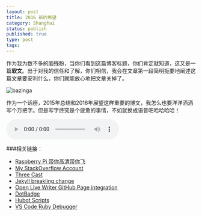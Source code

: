 ```yaml
--- 
layout: post
title: 2016 新的希望
category: Shanghai
status: publish
published: true
type: post
tags: 
---
```

作为我为数不多的脑残粉，当你们看到这篇博客标题，你们肯定就知道，这又是一篇**软文**。出于对我的信任和了解，你们相信，我会在文章第一段简明扼要地阐述这篇文章要安利什么，你们就能放心地把文章关掉了。

![bazinga](http://7sbn7z.com5.z0.glb.clouddn.com/Bazinga.jpg)

作为一个话痨，2015年总结和2016年展望这样重要的博文，我怎么也要洋洋洒洒写个万把字。但是写字终究是个疲惫的事情，不如就换成语音吧哈哈哈哈！

<audio class="episode-player" controls="" preload="meta">
  <source src="http://7sbn7z.com5.z0.glb.clouddn.com/2016review.mp3" />
</audio>


###相关链接：
* [Raspberry Pi 带你高清带你飞](https://rebornix.com/raspberry%20pi/2015/03/08/htpi/)
* [My StackOverflow Account](http://stackoverflow.com/users/1315634/rebornix)
* [Three Cast](http://three.sh)
* [Jekyll breakling change](https://rebornix.com/engineering/2015/11/16/Jekyll3Breaks/)
* [Open Live Writer GitHub Page integration](https://github.com/OpenLiveWriter/OpenLiveWriter/pull/242)
* [DotBadge](https://github.com/rebornix/DotBadge)
* [Hubot Scripts](https://github.com/rebornix/hubot-scripts)
* [VS Code Ruby Debugger](https://github.com/rebornix/vscode-ruby)
